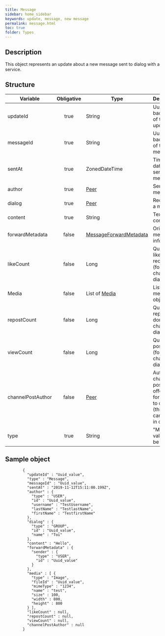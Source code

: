 ```yaml
---
title: Message
sidebar: home_sidebar
keywords: update, message, new message
permalink: message.html
toc: true
folder: Types
---
```


## Description

<p> This object represents an update about a new message sent to dialog with a service.
</p>

## Structure

| Variable  | Obligative  |Type| Description
|---|:---:|---|---|
| updateId  | true |String| Uuid with backend ID of the update |
| messageId  | true |String |  Uuid with backend ID of the message |
| sentAt  | true |ZonedDateTime|  Time and date of sending a message |
| author  | true |[Peer](https://btsdigital.github.io/bot-api-contract/peer.html) |  Sender of a message  |
| dialog  | true | [Peer](https://btsdigital.github.io/bot-api-contract/peer.html) |Recipient of a message |
| content  | true | String| Text content  |
| forwardMetadata| false |[MessageForwardMetadata](https://btsdigital.github.io/bot-api-contract/messageforwardmetadata.html) |  Original message info |
| likeCount  | false |Long |  Quantity of likes received (for channel dialogs)  |
| Media  | false | List of [Media](https://btsdigital.github.io/bot-api-contract/media.html)| List of media objects  |
| repostCount  | false | Long | Quantity of reposts done (for channel dialogs) |
| viewCount  | false |Long  |Quantity of post views (for channel dialogs)  |
| channelPostAuthor  | false |[Peer](https://btsdigital.github.io/bot-api-contract/peer.html) |  Author of a channel post who offered it for posting to channel (this author can't post in channel)  |
| type  | true | String | "Message" value must be filled

## Sample object

```
        {
          "updateId" : "Uuid_value",
          "type" : "Message",
          "messageId" : "Uuid_value",
          "sentAt" : "2019-11-12T15:11:00.199Z",
          "author" : {
            "type" : "USER",
            "id" : "Uuid_value",
            "username" : "TestUsername",
            "lastName" : "TestlastName",
            "firstName" : "TestfirstName"
          },
          "dialog" : {
            "type" : "GROUP",
            "id" : "Uuid_value",
            "name" : "Toi"
          },
          "content" : "Hello",
          "forwardMetadata" : {
            "sender" : {
              "type" : "USER",
              "id" : "Uuid_value"
            }
          },
          "media" : [ {
            "type" : "Image",
            "fileId" : "Uuid_value",
            "mimeType" : "1234",
            "name" : "test",
            "size" : 100,
            "width" : 800,
            "height" : 800
          } ],
          "likeCount" : null,
          "repostCount" : null,
          "viewCount" : null,
          "channelPostAuthor" : null
        }
```
